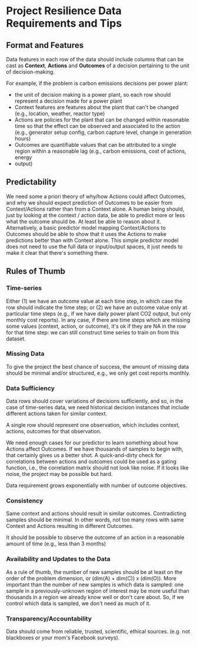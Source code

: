 # Project Resilience Data Requirements and Tips

## Format and Features

Data features in each row of the data should include columns that can be cast
as **Context**, **Actions** and **Outcomes** of a decision pertaining to the
unit of decision-making.

For example, if the problem is carbon emissions decisions per power plant:
- the unit of decision making is a power plant, so each row should represent 
a decision made for a power plant
- Context features are features about the plant that can't be changed
(e.g., location, weather, reactor type)
- Actions are policies for the plant that can be changed within reasonable
time so that the effect can be observed and associated to the action
(e.g., generator setup config, carbon capture level, change in generation
hours)
- Outcomes are quantifiable values that can be attributed to a single region
within a reasonable lag (e.g., carbon emissions, cost of actions, energy
- output)

## Predictability

We need some a priori theory of why/how Actions could affect Outcomes,
and why we should expect prediction of Outcomes to be easier from
Context/Actions rather than from a Context alone. A human being should,
just by looking at the context / action data, be able to predict more or less
what the outcome should be. At least be able to reason about it.
Alternatively, a basic predictor model mapping Context/Actions to Outcomes
should be able to show that it uses the Actions to make predictions better
than with Context alone. This simple predictor model does not need to use
the full data or input/output spaces, it just needs to make it clear that
there's something there.

## Rules of Thumb

### Time-series

Either (1) we have an outcome value at each time step, in which case the row
should indicate the time step; or (2) we have an outcome value only at
particular time steps (e.g., if we have daily power plant CO2 output,
but only monthly cost reports). In any case, if there are time steps which
are missing some values (context, action, or outcome), it's ok if they are
NA in the row for that time step: we can still construct time series to train
on from this dataset.

### Missing Data

To give the project the best chance of success, the amount of missing data
should be minimal and/or structured, e.g., we only get cost reports monthly.

### Data Sufficiency

Data rows should cover variations of decisions sufficiently, and so, in the
case of time-series data, we need historical decision instances that include
different actions taken for similar context.

A single row should represent one observation, which includes context, 
actions, outcomes for that observation.

We need enough cases for our predictor to learn something about how Actions
affect Outcomes. If we have thousands of samples to begin with, that certainly
gives us a better shot. A quick-and-dirty check for correlations between
actions and outcomes could be used as a gating function, i.e., the
correlation matrix should not look like noise. If it looks like noise,
the project may be possible but hard.

Data requirement grows exponentially with number of outcome objectives.

### Consistency

Same context and actions should result in similar outcomes. Contradicting
samples should be minimal. In other words, not too many rows with same
Context and Actions resulting in different Outcomes.

It should be possible to observe the outcome of an action in a reasonable
amount of time (e.g., less than 3 months)

### Availability and Updates to the Data

As a rule of thumb, the number of new samples should be at least on the order
of the problem dimension, or (dim(A) + dim(C)) x (dim(O)). More important
than the number of new samples is which data is sampled: one sample in a
previously-unknown region of interest may be more useful than thousands
in a region we already know well or don't care about. So, if we control
which data is sampled, we don't need as much of it.

### Transparency/Accountability

Data should come from reliable, trusted, scientific, ethical sources.
(e.g. not blackboxes or your mom's Facebook surveys).
